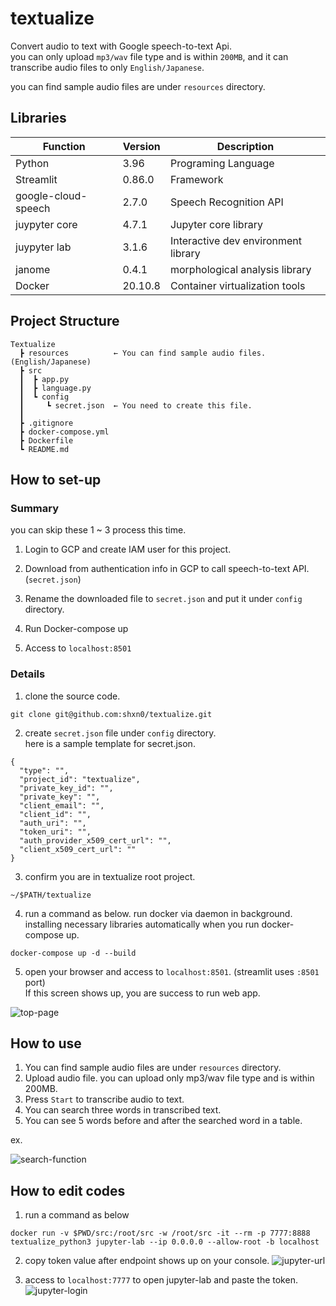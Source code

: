 # textualize
Convert audio to text with Google speech-to-text Api.  
you can only upload `mp3/wav` file type and is within `200MB`, and it can transcribe audio files to only `English/Japanese`.

you can find sample audio files are under `resources` directory.

## Libraries

|Function|Version|Description|
----|----|----
|Python|3.96|Programing Language|
|Streamlit|0.86.0|Framework|
|google-cloud-speech|2.7.0|Speech Recognition API
|juypyter core|4.7.1|Jupyter core library|
|juypyter lab|3.1.6|Interactive dev environment library
|janome|0.4.1|morphological analysis library|
|Docker|20.10.8|Container virtualization tools

## Project Structure
```
Textualize
  ┣ resources          ← You can find sample audio files. (English/Japanese)
  ┣ src
  ┃  ┣ app.py
  ┃  ┣ language.py
  ┃  ┗ config
  ┃     ┗ secret.json  ← You need to create this file.
  ┃
  ┣ .gitignore
  ┣ docker-compose.yml
  ┣ Dockerfile
  ┗ README.md
```

## How to set-up
### Summary
you can skip these 1 ~ 3 process this time.
1. Login to GCP and create IAM user for this project. 
2. Download from authentication info in GCP to call speech-to-text API. (`secret.json`)
3. Rename the downloaded file to `secret.json` and put it under `config` directory.


4. Run Docker-compose up
5. Access to `localhost:8501`

### Details
1. clone the source code.
```
git clone git@github.com:shxn0/textualize.git
```

2. create `secret.json` file under `config` directory.  
here is a sample template for secret.json.

```
{
  "type": "",
  "project_id": "textualize",
  "private_key_id": "",
  "private_key": "",
  "client_email": "",
  "client_id": "",
  "auth_uri": "",
  "token_uri": "",
  "auth_provider_x509_cert_url": "",
  "client_x509_cert_url": ""
}

```

3. confirm you are in textualize root project.
```
~/$PATH/textualize
```

4. run a command as below. run docker via daemon in background.  
installing necessary libraries automatically when you run docker-compose up.
```
docker-compose up -d --build
```

5. open your browser and access to `localhost:8501`. (streamlit uses `:8501` port)  
If this screen shows up, you are success to run web app.

![top-page](https://user-images.githubusercontent.com/30136112/129522482-9f384435-d116-49e2-8768-d616e1415b17.png)


## How to use
1. You can find sample audio files are under `resources` directory.
2. Upload audio file. you can upload only mp3/wav file type and is within 200MB.
3. Press `Start` to transcribe audio to text.
4. You can search three words in transcribed text.
5. You can see 5 words before and after the searched word in a table.

ex.

![search-function](https://user-images.githubusercontent.com/30136112/130976121-2557cfbb-045c-4c59-83fc-3252c3fc84fe.png)


## How to edit codes
1. run a command as below
```
docker run -v $PWD/src:/root/src -w /root/src -it --rm -p 7777:8888 textualize_python3 jupyter-lab --ip 0.0.0.0 --allow-root -b localhost
```

2. copy token value after endpoint shows up on your console.
![jupyter-url](https://user-images.githubusercontent.com/30136112/129534216-ccce7746-148b-40c6-a5cf-14d4a5f7bba5.png)


3. access to `localhost:7777` to open jupyter-lab and paste the token.
![jupyter-login](https://user-images.githubusercontent.com/30136112/129534356-8bc5b167-7915-4313-95fc-4013e2d2e3de.png)

